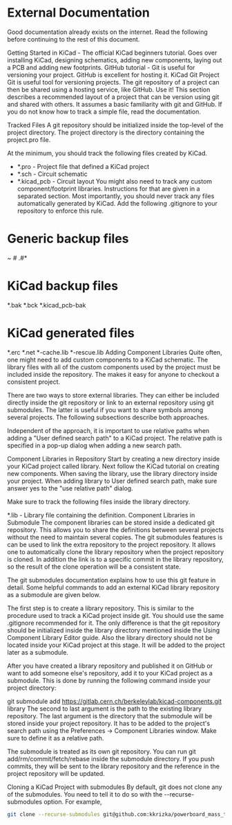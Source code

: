 <!-- TITLE: KiCAD Notes -->
<!-- SUBTITLE: Notes on getting started and best practices with KiCAD -->

# External Documentation
Good documentation already exists on the internet. Read the following before continuing to the rest of this document.

Getting Started in KiCad - The official KiCad beginners tutorial. Goes over installing KiCad, designing schematics, adding new components, laying out a PCB and adding new footprints.
GitHub tutorial - Git is useful for versioning your project. GitHub is excellent for hosting it.
KiCad Git Project
Git is useful tool for versioning projects. The git repository of a project can then be shared using a hosting service, like GitHub. Use it! This section describes a recommended layout of a project that can be version using git and shared with others. It assumes a basic familiarity with git and GitHub. If you do not know how to track a simple file, read the documentation.

Tracked Files
A git repository should be initialized inside the top-level of the project directory. The project directory is the directory containing the project.pro file.

At the minimum, you should track the following files created by KiCad.

* *.pro - Project file that defined a KiCad project
* *.sch - Circuit schematic
* *.kicad_pcb - Circuit layout
You might also need to track any custom component/footprint libraries. Instructions for that are given in a separated section. Most importantly, you should never track any files automatically generated by KiCad. Add the following .gitignore to your repository to enforce this rule.

# Generic backup files
*~
\#*
.\#*

# KiCad backup files
*.bak
*.bck
*.kicad_pcb-bak

# KiCad generated files
*.erc
*.net
*-cache.lib
*-rescue.lib
Adding Component Libraries
Quite often, one might need to add custom components to a KiCad schematic. The library files with all of the custom components used by the project must be included inside the repository. The makes it easy for anyone to checkout a consistent project.

There are two ways to store external libraries. They can either be included directly inside the git repository or link to an external repository using git submodules. The latter is useful if you want to share symbols among several projects. The following subsections describe both approaches.

Independent of the approach, it is important to use relative paths when adding a "User defined search path" to a KiCad project. The relative path is specified in a pop-up dialog when adding a new search path.

Component Libraries in Repository
Start by creating a new directory inside your KiCad project called library. Next follow the KiCad tutorial on creating new components. When saving the library, use the library directory inside your project. When adding library to User defined search path, make sure answer yes to the "use relative path" dialog.

Make sure to track the following files inside the library directory.

*.lib - Library file containing the definition.
Component Libraries in Submodule
The component libraries can be stored inside a dedicated git repository. This allows you to share the definitions between several projects without the need to maintain several copies. The git submodules features is can be used to link the extra repository to the project repository. It allows one to automatically clone the library repository when the project repository is cloned. In addition the link is to a specific commit in the library repository, so the result of the clone operation will be a consistent state.

The git submodules documentation explains how to use this git feature in detail. Some helpful commands to add an external KiCad library repository as a submodule are given below.

The first step is to create a library repository. This is similar to the procedure used to track a KiCad project inside git. You should use the same .gitignore recommended for it. The only difference is that the git repository should be initialized inside the library directory mentioned inside the Using Component Library Editor guide. Also the library directory should not be located inside your KiCad project at this stage. It will be added to the project later as a submodule.

After you have created a library repository and published it on GitHub or want to add someone else's repository, add it to your KiCad project as a submodule. This is done by running the following command inside your project directory:

git submodule add https://gitlab.cern.ch/berkeleylab/kicad-components.git library
The second to last argument is the path to the existing library repository. The last argument is the directory that the submodule will be stored inside your project repository. It has to be added to the project's search path using the Preferences -> Component Libraries window. Make sure to define it as a relative path.

The submodule is treated as its own git repository. You can run git add/rm/commit/fetch/rebase inside the submodule directory. If you push commits, they will be sent to the library repository and the reference in the project repository will be updated.

Cloning a KiCad Project with submodules
By default, git does not clone any of the submodules. You need to tell it to do so with the --recurse-submodules option. For example,


```bash
git clone --recurse-submodules git@github.com:kkrizka/powerboard_mass_test_adapter_active.git
```
